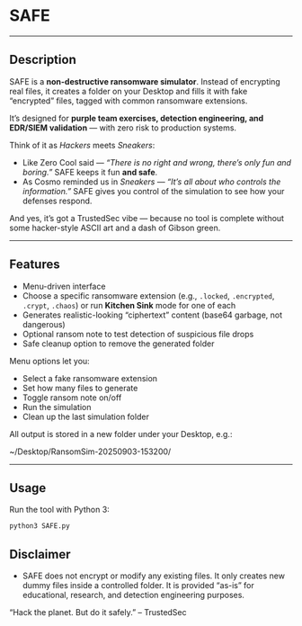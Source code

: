 # SAFE

---

## Description  
SAFE is a **non-destructive ransomware simulator**. Instead of encrypting real files, it creates a folder on your Desktop and fills it with fake “encrypted” files, tagged with common ransomware extensions.  

It’s designed for **purple team exercises, detection engineering, and EDR/SIEM validation** — with zero risk to production systems.  

Think of it as *Hackers* meets *Sneakers*:  

- Like Zero Cool said — *“There is no right and wrong, there’s only fun and boring.”* SAFE keeps it fun **and safe**.  
- As Cosmo reminded us in *Sneakers* — *“It’s all about who controls the information.”* SAFE gives you control of the simulation to see how your defenses respond.  

And yes, it’s got a TrustedSec vibe — because no tool is complete without some hacker-style ASCII art and a dash of Gibson green.  

---

## Features  
- Menu-driven interface  
- Choose a specific ransomware extension (e.g., `.locked`, `.encrypted`, `.crypt`, `.chaos`) or run **Kitchen Sink** mode for one of each  
- Generates realistic-looking “ciphertext” content (base64 garbage, not dangerous)  
- Optional ransom note to test detection of suspicious file drops  
- Safe cleanup option to remove the generated folder  

Menu options let you:
- Select a fake ransomware extension
- Set how many files to generate
- Toggle ransom note on/off
- Run the simulation
- Clean up the last simulation folder

All output is stored in a new folder under your Desktop, e.g.:

~/Desktop/RansomSim-20250903-153200/

---

## Usage  

Run the tool with Python 3:

```bash
python3 SAFE.py
```

## Disclaimer

- SAFE does not encrypt or modify any existing files. It only creates new dummy files inside a controlled folder. It is provided “as-is” for educational, research, and detection engineering purposes.

“Hack the planet. But do it safely.” – TrustedSec

